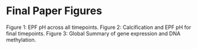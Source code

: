 # Final Paper Figures

Figure 1: EPF pH across all timepoints.
Figure 2: Calcification and EPF pH for final timepoints.
Figure 3: Global Summary of gene expression and DNA methylation.